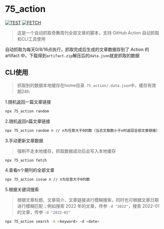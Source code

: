 # 75_action

[![TEST](https://github.com/JohnieXu/75_action/actions/workflows/run.yml/badge.svg)](https://github.com/JohnieXu/75_action/actions/workflows/run.yml)
[![FETCH](https://github.com/JohnieXu/75_action/actions/workflows/fetch.yml/badge.svg)](https://github.com/JohnieXu/75_action/actions/workflows/fetch.yml)

> 这是一个自动抓取奇舞周刊全部文章的脚本，支持 GitHub Action 自动抓取和CLI工具使用

自动抓取为每天0/8/16点执行，抓取完成后生成的文章数据存到了 Action 的 artifact 中，下载得到`artifact.zip`解压后的`data.json`就是抓取的数据

## CLI使用

> 抓取到的数据本地缓存在home目录`.75_action/.data.json`中，缓存有效期24h

1.随机返回一篇文章链接

```bash
npx 75_action random
```

2.随机返回n篇文章链接

```bash
npx 75_action random n // n为任意大于0的数（当总文章数小于n时返回全部文章链接）
```

3.手动更新文章数据

> 强制不走本地缓存，抓取数据成功后会写入本地缓存

```bash
npx 75_action fetch
```

4.查看n个期刊的全部文章

```bash
npx 75_action issue n // n为任意大于0的数
```

5.根据关键词搜索

> 根据文章标题、文章简介、文章链接进行模糊搜索，同时也可根据文章日期进行模糊匹配；例如搜索 2022 年的文章，传参 `-d "2022"`，搜索 2022-01 的文章，传参 `-d "2022-01"`

```bash
npx 75_action search -k <keyword> -d <date>
```
